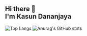 ## Hi there 👋<br>I'm Kasun Dananjaya

![Top Langs](https://github-readme-stats.vercel.app/api/top-langs/?username=kasunicts48&layout=compact)
![Anurag's GitHub stats](https://github-readme-stats.vercel.app/api?username=kasunicts48)





<!--
**kasunicts48/kasunicts48** is a ✨ _special_ ✨ repository because its `README.md` (this file) appears on your GitHub profile.

Here are some ideas to get you started:

- 🔭 I’m currently working on ...
- 🌱 I’m currently learning ...
- 👯 I’m looking to collaborate on ...
- 🤔 I’m looking for help with ...
- 💬 Ask me about ...
- 📫 How to reach me: ...
- 😄 Pronouns: ...
- ⚡ Fun fact: ...
-->

